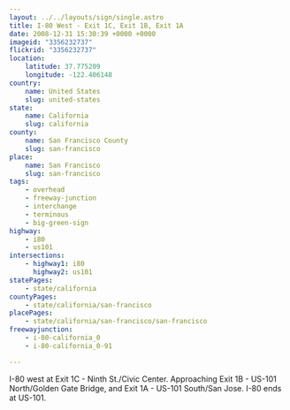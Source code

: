 ```yaml
---
layout: ../../layouts/sign/single.astro
title: I-80 West - Exit 1C, Exit 1B, Exit 1A
date: 2008-12-31 15:30:39 +0000 +0000
imageid: "3356232737"
flickrid: "3356232737"
location:
    latitude: 37.775209
    longitude: -122.406148
country:
    name: United States
    slug: united-states
state:
    name: California
    slug: california
county:
    name: San Francisco County
    slug: san-francisco
place:
    name: San Francisco
    slug: san-francisco
tags:
    - overhead
    - freeway-junction
    - interchange
    - terminous
    - big-green-sign
highway:
    - i80
    - us101
intersections:
    - highway1: i80
      highway2: us101
statePages:
    - state/california
countyPages:
    - state/california/san-francisco
placePages:
    - state/california/san-francisco/san-francisco
freewayjunction:
    - i-80-california_0
    - i-80-california_0-91

---
```

I-80 west at Exit 1C - Ninth St./Civic Center. Approaching Exit 1B - US-101 North/Golden Gate Bridge, and Exit 1A - US-101 South/San Jose. I-80 ends at US-101.
